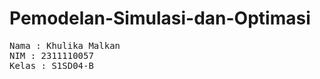 # Pemodelan-Simulasi-dan-Optimasi

<pre>
Nama : Khulika Malkan
NIM : 2311110057
Kelas : S1SD04-B
</pre>

